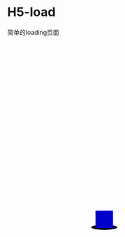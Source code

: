 # H5-load
简单的loading页面
<!doctype html>
<html>
<head>
<meta charset="gb2312">
<meta content="width=device-width; initial-scale=1.0; maximum-scale=1.0; user-scalable=0" name="viewport" />
<meta http-equiv="Content-Type" content="text/html; charset=gb2312" />
<title>1</title>
<link href="css/default.css" rel="stylesheet" type="text/css" />
<script type="text/javascript" src="js/jquery.js"></script>
<script type="text/javascript" src="js/jser.js"></script>
<style>
.main{ position:relative; margin:0 auto; width:100px;margin-top:300px; }
.main .t{ width:40px; height:40px; background:#00C; display:block; animation:ft 1s ease-in-out 0s infinite alternate;; position:absolute; top:100px; z-index:999}
@keyframes ft
{
	0%{ top:100px;}
	50%{top:0px; transform:rotate(-180deg)}
	100%{top:100px; transform:rotate(-360deg)}
}
.main .d{ width:60px; height:12px; border-radius:60px/12px; background:#000; position:absolute; top:132px; left:-10px;animation:fb 0.5s ease-in-out 0s infinite alternate;}
@keyframes fb
{
	0%{ transform:scale(1)}
	100%{transform:scale(0.4)}
}
</style>
</head>

<body>
<div class="main">
<span class="t"></span>
<div class="d"></div>
</div>
</body>
</html>

